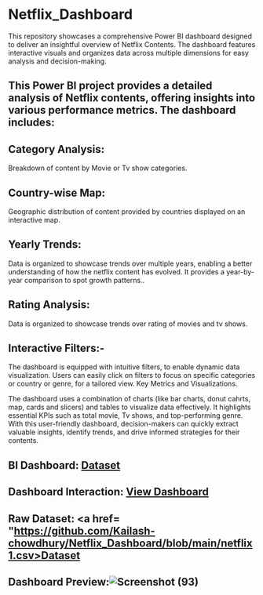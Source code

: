 # Netflix_Dashboard
This repository showcases a comprehensive Power BI dashboard designed to deliver an insightful overview of Netflix Contents. The dashboard features interactive visuals and organizes data across multiple dimensions for easy analysis and decision-making.
## This Power BI project provides a detailed analysis of Netflix contents, offering insights into various performance metrics. The dashboard includes:
## Category Analysis:
Breakdown of content by Movie or Tv show categories.
## Country-wise  Map:
Geographic distribution of content provided by countries displayed on an interactive map.
## Yearly Trends:
Data is organized to showcase trends over multiple years, enabling a better understanding of how the netflix content has evolved. It provides a year-by-year comparison to spot growth patterns..
## Rating Analysis:
Data is organized to showcase trends over rating of movies and tv shows.
## Interactive Filters:-
The dashboard is equipped with intuitive filters, to enable dynamic data visualization. Users can easily click on filters to focus on specific categories or country or genre, for a tailored view. Key Metrics and Visualizations.

The dashboard uses a combination of charts (like bar charts, donut cahrts, map, cards and slicers) and tables to visualize data effectively. It highlights essential KPIs such as total movie, Tv shows, and top-performing genre. With this user-friendly dashboard, decision-makers can quickly extract valuable insights, identify trends, and drive informed strategies for their contents.

## BI Dashboard: <a href= "https://github.com/Kailash-chowdhury/Netflix_Dashboard/blob/main/net.pbix">Dataset</a>
## Dashboard Interaction: <a href= "https://github.com/Kailash-chowdhury/Netflix_Dashboard/blob/main/Screenshot%20(93).png"> View Dashboard</a>
## Raw Dataset: <a href= "https://github.com/Kailash-chowdhury/Netflix_Dashboard/blob/main/netflix1.csv>Dataset</a>
## Dashboard Preview:![Screenshot (93)](https://github.com/user-attachments/assets/ee3fbf8e-aaad-4d85-9ee4-f64d89152d6d)
